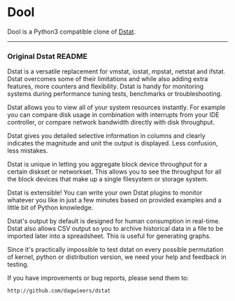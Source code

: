 # Dool

Dool is a Python3 compatible clone of [Dstat](https://github.com/dagwieers/dstat).

---

### Original Dstat README

Dstat is a versatile replacement for vmstat, iostat, mpstat, netstat and ifstat. Dstat overcomes some of their limitations and while also adding extra features, more counters and flexibility. Dstat is handy for monitoring systems during performance tuning tests, benchmarks or troubleshooting.

Dstat allows you to view all of your system resources instantly. For example you can compare disk usage in combination with interrupts from your IDE controller, or compare network bandwidth directly with disk throughput.

Dstat gives you detailed selective information in columns and clearly indicates the magnitude and unit the output is displayed. Less confusion, less mistakes.

Dstat is unique in letting you aggregate block device throughput for a certain diskset or networkset. This allows you to see the throughput for all the block devices that make up a single filesystem or storage system.

Dstat is extensible! You can write your own Dstat plugins to monitor whatever you like in just a few minutes based on provided examples and a little bit of Python knowledge.

Dstat's output by default is designed for human consumption in real-time. Dstat also allows CSV output so you to archive historical data in a file to be imported later into a spreadsheet. This is useful for generating graphs.

Since it's practically impossible to test dstat on every possible permutation of kernel, python or distribution version, we need your help and feedback in testing.

If you have improvements or bug reports, please send them to:

    http://github.com/dagwieers/dstat
